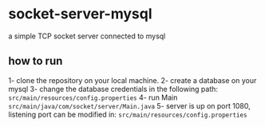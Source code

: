 # socket-server-mysql
a simple TCP socket server connected to mysql

## how to run
1- clone the repository on your local machine. 
2- create a database on your mysql
3- change the database credentials in the following path:   
  `src/main/resources/config.properties`
4- run Main
  `src/main/java/com/socket/server/Main.java`
5- server is up on port 1080, listening port can be modified in:
  `src/main/resources/config.properties`
